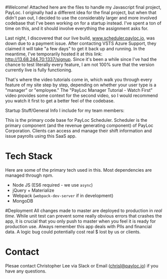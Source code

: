 #Welcome!
Attached here are the files to handle my Javascript final project, PayLoc. I originally had a different idea for the final project, but when that didn't pan out, I decided to use the considerably larger and more involved codebase that I've been working on for a startup instead. I've spent a ton of time on this, and it should involve everything the assignment asks for.

Last night, I discovered that our live build, www.scheduler.payloc.io, was down due to a payment issue. After contacting VSTS Azure Support, they claimed it will take "a few days" to get it back up and running. In the meantime, I've temporarily hosted it at this link: http://13.68.244.70:1337/signup. Since it's been a while since I've had the chance to test literally every feature, I am not 100% sure that the version currently live is fully functioning.

That's where the video tutorials come in, which walk you through every feature of my site step by step, depending on whether your user type is a "manager" or "employee." The "PayLoc Manager Tutorial - Watch First" video provides some context for the second video, so I would recommend you watch it first to get a better feel of the codebase.



Startup Stuff/General Info I include for my team members:

This is the primary code base for PayLoc Scheduler. Scheduler is the primary component (and the revenue generating component) of PayLoc Corporation. Clients can access and manage their shift information and issue payrolls using this SaaS app.

# Tech Stack
Here are some of the primary tech used in this. Most dependencies are managed through npm.
 * Node JS (ES6 required - we use `async`)
 * jQuery + Materialize
 * Webpack (`webpack-dev-server` if in development)
 * MongoDB

#Deployment
All changes made to master are deployed to production in *real time*. While unit test can prevent some really obvious errors that crashes the app, it is crucial that you only push to master when you feel it is ready for production use.
Always remember this app deals with PIIs and financial data. A logic bug could potentially cost real $ lost by us or clients.
 
# Contact
Plesae contact Christopher Lee via Slack or Email (chrisl@payloc.io) if you have any questions.
